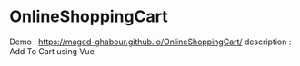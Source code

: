 # OnlineShoppingCart
Demo : https://maged-ghabour.github.io/OnlineShoppingCart/
description : Add To Cart using Vue 
